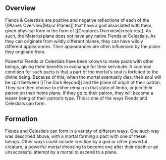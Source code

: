 ## Overview
Fiends & Celestials are positive and negative reflections of each of the [[Planes Overview|Major Planes]] that have a god associated with them, given physical form in the form of [[Creatures Overview|creatures]]. As such, the Material plane does not have any native Fiends or Celestials. As they can originate from wildly different planes, they can have wildly different appearances. Their appearances are often influenced by the plane they originate from.

Powerful Fiends or Celestials have been known to make pacts with other beings, giving them benefits in exchange for their servitude. A common condition for such pacts is that a part of the mortal's soul is forfeited to the divine being. Because of this, when the mortal eventually dies, their soul will be split between [[The Dark Beyond]] and the plane of origin of their patron. They can then choose to either remain in that state of limbo, or join their patron on their home plane. If they go to their patron, they will become a lesser being of their patron’s type. This is one of the ways Fiends and Celestials can form.
## Formation
Fiends and Celestials can form in a variety of different ways. One such way was described above, with a mortal forming a pact with one of these beings. Other ways could include creation by a god or other powerful creature, a powerful mortal choosing to become one after their death or an unsuccessful attempt by a mortal to ascend to a plane.